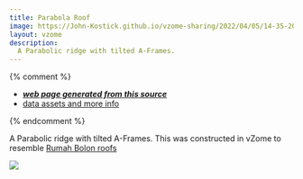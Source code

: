 ```yaml
---
title: Parabola Roof
image: https://John-Kostick.github.io/vzome-sharing/2022/04/05/14-35-20-Sqrt2 parabola 2/Sqrt2 parabola 2.png
layout: vzome
description:
  A Parabolic ridge with tilted A-Frames.  
---
```


{% comment %}
 - [***web page generated from this source***][post]
 - [data assets and more info][github]

[post]: <https://John-Kostick.github.io/vzome-sharing/2022/04/05/Sqrt2 parabola 2-14-35-20.html>
[github]: <https://github.com/John-Kostick/vzome-sharing/tree/main/2022/04/05/14-35-20-Sqrt2 parabola 2/>
{% endcomment %}

A Parabolic ridge with tilted A-Frames.  This was constructed in vZome to resemble [Rumah Bolon roofs](https://www.bing.com/spotlight?spotlightId=SamosirIslandSumatra&q=Batak%20architecture%20on%20Samosir%20Island,%20Sumatra,%20Indonesia&carindexpill=0&carindeximg=0&textorimgcar=img&isfullscreen=false&carscrlimgv2=0)

<vzome-viewer style="width: 100%; height: 100vh;"
       src="https://John-Kostick.github.io/vzome-sharing/2022/04/05/14-35-20-Sqrt2 parabola 2/Sqrt2 parabola 2.vZome" >
  <img src="https://John-Kostick.github.io/vzome-sharing/2022/04/05/14-35-20-Sqrt2 parabola 2/Sqrt2 parabola 2.png" />
</vzome-viewer>
